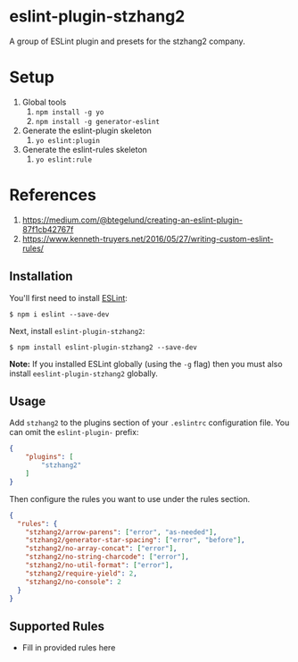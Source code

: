 # eslint-plugin-stzhang2
A group of ESLint plugin and presets for the stzhang2 company.
# Setup
1. Global tools
    1. `npm install -g yo`
    1. `npm install -g generator-eslint`
1. Generate the eslint-plugin skeleton
    1. `yo eslint:plugin`
1. Generate the eslint-rules skeleton
    1. `yo eslint:rule`
# References
1. https://medium.com/@btegelund/creating-an-eslint-plugin-87f1cb42767f
1. https://www.kenneth-truyers.net/2016/05/27/writing-custom-eslint-rules/

## Installation

You'll first need to install [ESLint](http://eslint.org):

```
$ npm i eslint --save-dev
```

Next, install `eslint-plugin-stzhang2`:

```
$ npm install eslint-plugin-stzhang2 --save-dev
```

**Note:** If you installed ESLint globally (using the `-g` flag) then you must also install `eeslint-plugin-stzhang2` globally.

## Usage

Add `stzhang2` to the plugins section of your `.eslintrc` configuration file. You can omit the `eslint-plugin-` prefix:

```json
{
    "plugins": [
        "stzhang2"
    ]
}
```


Then configure the rules you want to use under the rules section.

```json
{
  "rules": {
    "stzhang2/arrow-parens": ["error", "as-needed"],
    "stzhang2/generator-star-spacing": ["error", "before"],
    "stzhang2/no-array-concat": ["error"],
    "stzhang2/no-string-charcode": ["error"],
    "stzhang2/no-util-format": ["error"],
    "stzhang2/require-yield": 2,
    "stzhang2/no-console": 2
  }
}
```

## Supported Rules

* Fill in provided rules here